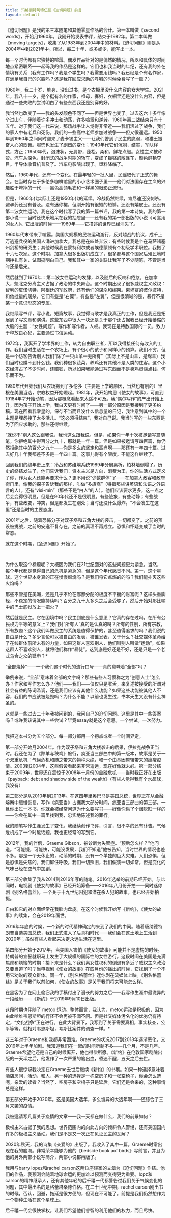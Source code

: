 ```yaml
---
title: 玛格丽特阿特伍德《迫切问题》前言
layout: default
---
```


《迫切问题》是我的第三本随笔和其他零星作品的合计。第一本叫做《second words》，开始月1960年，我刚开始发表书评，结束于1982年。第二本叫做《moving targets》，收集了从1983年到2004年中的材料。《迫切问题》则是从2004年中到2021年中。所以，每二十年，或多或少，能写出一本。

每一个时代都有它独特的喧嚣。偶发作品针对的是偶然的情况，所以和具体的时间地点紧密联系——起码我的作品是这样的。它们也和我当时的年纪，还有我的外在情境有关系（我有工作吗？我是个学生吗？我需要用钱吗？我已经是个有名作家，在满足我自己的兴趣吗？还是我在回应求助的呼喊的时候免费写了一篇？）

1960年，我二十岁，单身，没出过书，是个衣橱里没什么内容的女大学生。2021年，我八十一岁，是个挺有名的作家，祖母，寡妇，衣橱里还是没什么内容，但是通过一些失败的尝试明白了有些东西我还是别穿的好。

我当然也改变了——我的头发颜色不同了——但是世界也变了。过去这六十多年像个过山车，伴随着许多冲击和动荡，许多喧嚣和逆转。1960年离二战结束只有十五年。对于我们这一代来说，那场战争让人觉得非常近——我们活过了战争，我们的家人中有老兵和死伤，我们的一些高中老师参加过战争——但又很遥远。1950年到1960年之间同时迎来了麦卡锡主义——让我们瞥到了民主的脆弱，和猫王振奋人心的歌舞。服饰也发生了剧烈的变化；1940年代它们沉闷，结实，军队样式，方正；1950年代，泡沫状，无肩带，蓬松，柔和，鲜花点缀。女性主义被称赞。汽车从深色，封闭式的战争时期的轿车，变成了镀铬的敞篷车，颜色鲜艳夺目。半导体收音机普及了。汽车电影院出现了。塑料降临了。

然后，1960年代，还有一个变化。在最年轻的一批人里，民谣取代了正式的舞会。在当时存在于多伦多咖啡馆里的小小艺术圈子里——他们对法国存在主义的兴趣胜于垮掉的一代——黑色高领毛衣和一样黑的眼影正流行。

但是，1960年代实际上还是1950年代的延续。冷战仍然继续，肯尼迪还没刺杀。避孕药还没有普及。没有迷你裙，但刚开始有很短的短裤。还没有嬉皮士。还没有第二波女性运动。我在这个时代写了我的第一篇书评，我的第一本诗集，我的第一部小说——当时还快乐地呆在我的抽屉里——还有我的第一部出版的小说《可食用的女人》。它出版的时候——1969年——它描述的世界已经消失了。

1960年代末带来了喧嚣。美国大规模的民权运动游行，反对越战的抗议，成千上万逃避兵役的美国人涌进加拿大。我总是在四处奔波：有些时候我是个在马萨诸塞州剑桥的研究生；其他时候我在蒙特利尔或者埃德蒙顿有个初级学术职位。我搬了十六七次家。这个时期，加拿大很多出版机成立了，很多都与这个国家后殖民地时期挣扎有关，试图搞明白自己。我和其中一家的关联让我写了不少随笔，不管是当时还是后来。

然后就到了1970年：第二波女性运动的发酵，以及随后的反响和倦怠。在加拿大，魁北克分离主义占据了政治的中央舞台。这个时期出现了很多威权主义政权：智利的皮诺切特，阿根廷的军政府，还有他们的谋杀和绑架。柬埔寨的波尔波特，和他批量的屠杀。它们有些是“右翼”，有些是“左翼”，但是很清晰的是，暴行不是某一个意识形态的专属。

我继续写书评，写小说，短篇故事，我觉得诗歌才是我真正的工作，但是我还是拓展到了写文章和演讲。这些东西中很大一块还是关于那个还占据我已经开始萎缩的大脑的主题：“女性问题”。写作和写作者，人权。我现在是特赦国际的一员，致力于释放良心犯，主要通过书信运动。

1972年，我离开了学术界的工作，转为自由职业者，所以我得接任何有收入的工作。我们当时生活在一个农场上，有个很小的孩子和同样小的预算。我们不穷，但是一个访客告诉别人我们“除了一只山羊一无所有”（实际上不是山羊，是绵羊）我们当时也赚不到什么钱。我们种很多蔬菜，养鸡还有其他不是人类的住客。这个小农经济占了不少时间，还赔钱，所以如果我能通过写东西而不是卖鸡蛋赚点钱，何乐而不为。

1980年代开始我们从农场搬到了多伦多（主要是上学的原因，当然也有别的）里根在美国当选，宗教权益开始崛起。1981年，我开始构思《使女的故事》，可直到19184年才开始动笔，因为那概念看起来太遥不可及。我“偶尔写作”的产出开始上升，因为孩子开始上学，我白天更有时间了——另一部分原因是我接到了更多约稿。现在回看我零星的，保存不当而且没什么信息量的日记，我注意到其中的一个主题是埋怨接了太多活儿。“这必须得结束”，我对自己说。我当时写的一些东西是为了回应求助的，那些还得继续。

“就说不”别人这么跟我说，我也这么跟我说。但是，如果你一年十次被邀请写篇随笔，你拒绝其中得百分之九十，那就是一年一篇。但是如果被邀请写四百篇，你仍然拒绝其中的百分之九十——你是多么的坚定和高尚啊——那还有一年四十篇。过去好几十年我都差不多是一年四十篇。这事儿得有个限度。不能这样继续了。

回到我们的编年史上来：冷战和苏维埃系统1989年分崩离析，柏林墙倒塌了。历史的终结发生了，他们告诉我们：资本主义是方向，消费为王，你的生活方式定义了你，作为女人还能再要求什么？更不用说“少数群体”了——在加拿大政客和政府衙门里，像我的探子告诉我的那样，叫做“多族裔”（特指那些讲英语和法语之外语言的人），还有“visi-min”（那些不是“白人”的人）。他们应该要求更多，这一点之后会变得很明显，但是在90年代还不是很明显。有些迹象，有些动静；有些战争，有些政变，冲突，但是都发生在别处；当时还没什么爆炸。“不会发生在这里”还是当时的主要态度。

2001年之后，随着恐怖分子对双子塔和五角大楼的袭击，一切都变了。之前的预设被挑战，之前的安逸不复存在，之前的真理不再成立。恐惧和怀疑变成了当时的常态。

就在这个时期，《急迫问题》开始了。

<br>

为什么取这个标题呢？大概因为我们在21世纪面对的这些问题更为紧急。当然，每个年代都是觉得自己的危机是紧急的，但是这个年代感觉不同。第一，这个星球。这个世界本身真的正在慢慢燃烧吗？是我们将它点燃的的吗？我们能扑灭这些火焰吗？

那些不管是在美洲，还是几乎不论在哪都分配的极度不平衡的财富呢？这样头重脚轻，不稳定的情况能持续吗？百分之九十九多久之后会受够了，然后开始对那比喻中的巴士底狱放上一把火？

然后就是民主。它在困境中吗？民主到底是什么意思？它真的存在过吗，在所有公民权力平等的意义上？我们对“所有人”真的是认真的吗？所有的性别，所有宗教，所有族裔？这个我们叫做民主的系统是值得保护的，甚至值得追求的吗？我们说的自由是什么？多少言论可以被自由的发表，被谁发表，关于什么？社交媒体革命给了在线群体前所未有的力量，如果这群人喜欢别人，他们叫别人叫做“运动”，如果这群人不喜欢别人，就将他们称作“暴徒”。这到底是好还是不好，还是只是一个老式乌合之众的延申？*

“全部烧掉”——一个我们这个时代的流行口号——真的意味着“全部”吗？

举例来说，“全部”意味着全部的文字吗？那些有些人习惯称之为“创意人士”怎么办？作家和写作怎么办？他们——我们——仅仅只是喉舌，来复述被接受的所谓对社会有益的陈词滥调，还是我们应该有其他什么功能？如果这些功能被其他人不容，我们的书应该被烧毁吗？为什么不能？以前也发生过，书本天生又没有什么神圣的。

这就是一些过去二十年我被问到的，我问自己的迫切问题。这里是其中一些答案吗？或许我该说其中一些尝试？毕竟essay就是这个意思，一个尝试。一次努力。

<br>
我把这本书分为五个部分。每一部分都用一个拐点或者一个时间界定。

第一部分开始月2004年。作为双子塔和五角大楼袭击的后果，伊拉克战争正当时。我还在为了《羚羊与秧鸡》旅行，疯亚当三部曲中的第一版本，故事是关于一个双重危机：气候危机和随之带来的物种灭绝，和一个由基因剪辑带来的瘟疫疫情。2003到2004年，这些假设看起来非常遥远，现在好像就未必。第一部分结束于2009年，世界还在震惊于2008年十月份的金融危机——当时我正好在出版《payback: debt and shadow side of the wealth》（有些人觉得我有个水晶球，我没有）

第二部分是从2010年到2013年。在这四年里奥巴马是美国总统，世界正在从金融熔断中缓慢恢复。写作《疯亚当》占据我大部分时间，疯亚当三部曲的第三部。一旦你出过一本书，你就会被经常问道为什么要写书——好像你偷了个烟灰缸一样的——你会在其中一篇里找到我，忠实地陈述我的罪行。

我的随笔写作生涯发生了变化。我继续创作书评，引言，很不幸的还有讣告。气候危机成了一个时髦话题，我也更经常的写到它。

2012年，我的伴侣，Graeme Gibson，被诊断为失智症。“预后怎么样？”他问道。“可能慢，可能快，可能没发展，我们不知道”他被告知。当时世界的情况也差不多。那是一个无休止的，动荡的时期，没有一个单独的巨大灾难。人们恐惧，但是恐惧是失焦的。我们屏住呼吸。我们一切照旧，我们假装一切如常。但是变化的气味已经在空气中加剧。

第三部分收集了我从2014到2016年写的随笔。2016年选举的前期已经开始。与此同时，电视剧《使女的故事》已经开始筹备——2016年八月份开拍——同时迷你剧《别名格蕾丝》，一个关于十九世纪囚犯和潜在杀人犯的故事，也已经开始拍摄。

自由和它的对立面经常在我脑内盘旋。在这个时候我开始写《新约》，《使女的故事》的续集，会在2019年面世。

2016年年底的时候，一个新的时代精神确定的来到了我们的中间。随着唐纳德特朗普当选美国总统，我们正式进入了后真相时代——我们会在这土地上生活到2020年；虽然有些人看起来决定永远生活在这里。

第四部分开始于2017年，当美国人害怕《使女的故事》可能并不是虚构的时候。特朗普的宣誓就职马上发生了大规模的国际性的女性游行。这段时间在美国是充满焦虑和烦恼的时期：接下来是什么？我们离女性权利的倒退有多近？威权主义政治又要当道了吗？当电视剧《使女的故事》在四月份的播出的时候，它找到了一个不用它劝说的观众群体。同一年，《别名格蕾丝》迷你剧在流媒体上映。《别名格蕾丝》是关于我们以前如何，《使女的故事》是关于我们将来可能怎么样。

在黑客为了在网上偷窃我的手稿付出了漫长的努力之后——我写作生涯中最诡异的一段经历——《新约》于2019年9月10日出版。

这段时期也伴随了 metoo 运动。整体而言，我认为，metoo运动是积极的，因为由此哈维韦恩斯坦的行径不会再被不闻不问。但是社交媒体污名化的优劣仍有待定，“文化战争”正在进行。在此大背景下，我写到了关于需要真相，事实核查，公平等等，就相对韦恩斯坦，考斯比案件的调查一样。*

这三年对于Graeme和我都非常困难。Graeme的状况2017到2018年逐渐恶化，又2019年上半年加剧。我知道我们在一起的时间所剩不多——几个月，不是几年。Graeme希望他还是自己的时候离开，他也得偿所愿。《新约》在伦敦国家剧院出版的一天半之后，他发作了一次严重的脑出血，昏迷不醒，五天之后去世。

有些人很惊讶我决定在Graeme去世后继续《新约》的书展。如果一种选择意味着酒店房间，活动，和人，另一种的选择是一栋空房子和一张空椅子，你会怎么选呢，亲爱的读者？当然了，空房子和空椅子只是延后。它们还是会来的，这种事情总是这样。

第五部分开始于2020年。这是美国大选年，多么诡异的大选年啊——还综合了三月来袭的疫情。

我被邀请写几篇关于疫情的文章——我一天都在做什么，我们的前景如何？

极权主义占据了我的思想。世界范围内的向此方向的倾斜令人警惕，还有美国国内许多的极权主义活动。我们是不是又一次正在见证民主的瓦解？

2020年秋天，我的诗集《亲爱的》出版了。我收入了其中一篇。Graeme时常出现在我的脑海。非常荣幸能够为他的《bedside book aof birds》写前言，并且为他的另外两部小说写简介，两部小说都再版了。

我用与barry lopez和rachel carson这两位座谈家的文章为《迫切问题》作结。他们的作品，我预测会随着地球命运的更加难以预测而变得更为重要。lopz和carson的精神继承人，还有其他年轻的后千禧一代都警告过我们关于气候变化的问题，其中最出名的是格蕾塔桑德伯格。在二十世纪中期，rachel carson刚出书的时候，否认，回避，拖延是很方便的，但现在不可能了。前提是我们仍然想作为一个物种生活在这个星球上。

后千禧一代会很快掌权。让我们希望他们睿智的利用他们的权力，而且尽快。